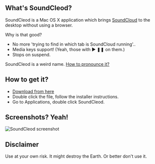 ## What's SoundCleod?

SoundCleod is a Mac OS X application which brings
[SoundCloud](http://soundcloud.com) to the
desktop without using a browser.

Why is that good?

- No more 'trying to find in which tab is SoundCloud running'..
- Media keys support! (Yeah, those with ▶ ❚❚ on them.)
- Stops on suspend.

SoundCleod is a weird name. [How to pronounce it?](https://soundcloud.com/senart/soundcleod)

## How to get it?

- [Download from
	here](https://github.com/salomvary/soundcleod/blob/master/dist/SoundCleod.pkg?raw=true)
- Double click the file, follow the installer instructions.
- Go to Applications, double click SoundCleod.

## Screenshots? Yeah!

![SoundCleod screenshot](https://raw.github.com/salomvary/soundcleod/master/screenshot.png)

## Disclaimer

Use at your own risk. It might destroy the Earth. Or better don't use
it.
